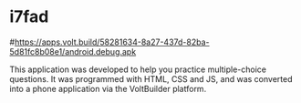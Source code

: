# i7fad

#https://apps.volt.build/58281634-8a27-437d-82ba-5d81fc8b08e1/android.debug.apk


This application was developed to help you practice multiple-choice questions. It was programmed with HTML, CSS and JS, and was converted into a phone application via the VoltBuilder platform.
